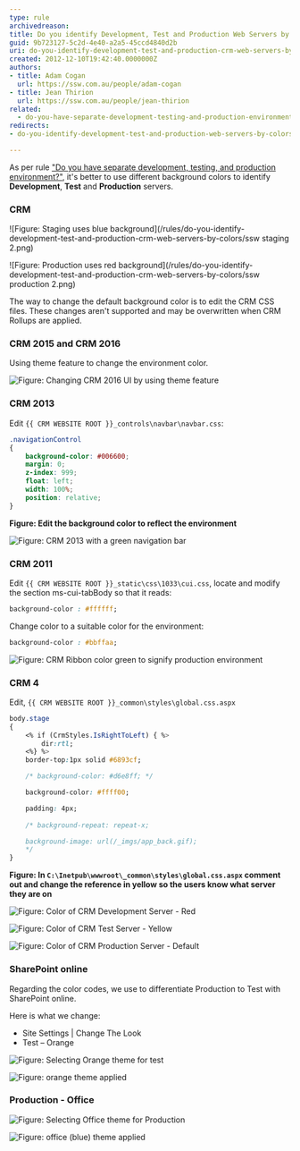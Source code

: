 ```yaml
---
type: rule
archivedreason: 
title: Do you identify Development, Test and Production Web Servers by colors?
guid: 9b723127-5c2d-4e40-a2a5-45ccd4840d2b
uri: do-you-identify-development-test-and-production-crm-web-servers-by-colors
created: 2012-12-10T19:42:40.0000000Z
authors:
- title: Adam Cogan
  url: https://ssw.com.au/people/adam-cogan
- title: Jean Thirion
  url: https://ssw.com.au/people/jean-thirion
related: 
  - do-you-have-separate-development-testing-and-production-environments
redirects:
- do-you-identify-development-test-and-production-web-servers-by-colors

---
```


As per rule ["Do you have separate development, testing, and production environment?"](/do-you-have-separate-development-testing-and-production-environments), it's better to use different background colors to identify **Development**, **Test** and **Production** servers.

### CRM

![Figure: Staging uses blue background](/rules/do-you-identify-development-test-and-production-crm-web-servers-by-colors/ssw staging 2.png)  

![Figure: Production uses red background](/rules/do-you-identify-development-test-and-production-crm-web-servers-by-colors/ssw production 2.png)  

The way to change the default background color is to edit the CRM CSS files. These changes aren't supported and may be overwritten when CRM Rollups are applied.

### CRM 2015 and CRM 2016

Using theme feature to change the environment color.

![Figure: Changing CRM 2016 UI by using theme feature](/rules/do-you-identify-development-test-and-production-crm-web-servers-by-colors/CRM2015Theme.JPG)  

### CRM 2013

Edit `{{ CRM WEBSITE ROOT }}_controls\navbar\navbar.css`:

``` css
.navigationControl
{
    background-color: #006600;
    margin: 0;
    z-index: 999;
    float: left;
    width: 100%;
    position: relative;
}
```

**Figure: Edit the background color to reflect the environment**

![Figure: CRM 2013 with a green navigation bar](/rules/do-you-identify-development-test-and-production-crm-web-servers-by-colors/crm2013_greenbar.jpg)  

<!--endintro-->

### CRM 2011

Edit `{{ CRM WEBSITE ROOT }}_static\css\1033\cui.css`, locate and modify the section ms-cui-tabBody so that it reads:

``` css
background-color : #ffffff;
```

Change color to a suitable color for the environment:

``` css
background-color : #bbffaa;
```

![Figure: CRM Ribbon color green to signify production environment](/rules/do-you-identify-development-test-and-production-crm-web-servers-by-colors/CRM2011_ColorCodedRibbon.jpg)

### CRM 4

Edit, `{{ CRM WEBSITE ROOT }}_common\styles\global.css.aspx`

``` css
body.stage
{
    <% if (CrmStyles.IsRightToLeft) { %>
        dir:rtl;
    <%} %>
    border-top:1px solid #6893cf;

    /* background-color: #d6e8ff; */

    background-color: #ffff00;

    padding: 4px;
            
    /* background-repeat: repeat-x;

    background-image: url(/_imgs/app_back.gif);
    */
}
```

**Figure: In `C:\Inetpub\wwwroot\_common\styles\global.css.aspx` comment out and change the reference in yellow so the users know what server they are on**

![Figure: Color of CRM Development Server - Red](/rules/do-you-identify-development-test-and-production-crm-web-servers-by-colors/CRM_DevelopmentColor.jpg)  

![Figure: Color of CRM Test Server - Yellow](/rules/do-you-identify-development-test-and-production-crm-web-servers-by-colors/CRM_TestColor.jpg)  

![Figure: Color of CRM Production Server - Default](/rules/do-you-identify-development-test-and-production-crm-web-servers-by-colors/CRM_ProductionColor.jpg)  

### SharePoint online

Regarding the color codes, we use to differentiate Production to Test with SharePoint online.

Here is what we change:

* Site Settings | Change The Look
* Test – Orange

![Figure: Selecting Orange theme for test](/rules/do-you-identify-development-test-and-production-crm-web-servers-by-colors/sharepoint-orange-theme.jpg)  

![Figure: orange theme applied](/rules/do-you-identify-development-test-and-production-crm-web-servers-by-colors/sharepoint-orange-applied.jpg)  

### Production - Office

![Figure: Selecting Office theme for Production](/rules/do-you-identify-development-test-and-production-crm-web-servers-by-colors/sharepoint-office-theme.jpg)  

![Figure: office (blue) theme applied](/rules/do-you-identify-development-test-and-production-crm-web-servers-by-colors/sharepoint-office-applied.jpg)


